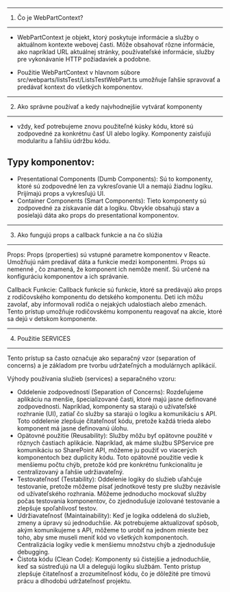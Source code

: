 --------------------------------------------------------------------------------
1. Čo je WebPartContext?
--------------------------------------------------------------------------------
- WebPartContext je objekt, ktorý poskytuje informácie a služby o aktuálnom kontexte webovej časti. Môže obsahovať rôzne informácie, ako napríklad URL aktuálnej stránky, používateľské informácie, služby pre vykonávanie HTTP požiadaviek a podobne.

- Použitie WebPartContext v hlavnom súbore src/webparts/listsTest/ListsTestWebPart.ts umožňuje ľahšie spravovať a predávať kontext do všetkých komponentov.


--------------------------------------------------------------------------------
2. Ako správne používať a kedy najvhodnejšie vytvárať komponenty
--------------------------------------------------------------------------------
- vždy, keď potrebujeme znovu použiteľné kúsky kódu, ktoré sú zodpovedné za konkrétnu časť UI alebo logiky. Komponenty zaisťujú modularitu a ľahšiu údržbu kódu.

Typy komponentov:
--------------------
- Presentational Components (Dumb Components): Sú to komponenty, ktoré sú zodpovedné len za vykresľovanie UI a nemajú žiadnu logiku. Prijímajú props a vykresľujú UI.
- Container Components (Smart Components): Tieto komponenty sú zodpovedné za získavanie dát a logiku. Obvykle obsahujú stav a posielajú dáta ako props do presentational komponentov.


--------------------------------------------------------------------------------
3. Ako fungujú props a callback funkcie a na čo slúžia
--------------------------------------------------------------------------------
Props:
Props (properties) sú vstupné parametre komponentov v Reacte. Umožňujú nám predávať dáta a funkcie medzi komponentmi. Props sú nemenné , čo znamená, že komponent ich nemôže meniť. Sú určené na konfiguráciu komponentov a ich správanie.

Callback Funkcie:
Callback funkcie sú funkcie, ktoré sa predávajú ako props z rodičovského komponentu do detského komponentu. Deti ich môžu zavolať, aby informovali rodiča o nejakých udalostiach alebo zmenách. Tento prístup umožňuje rodičovskému komponentu reagovať na akcie, ktoré sa dejú v detskom komponente.


--------------------------------------------------------------------------------
4. Použitie SERVICES
--------------------------------------------------------------------------------
Tento prístup sa často označuje ako separačný vzor (separation of concerns) a je základom pre tvorbu udržateľných a modulárnych aplikácií.

Výhody používania služieb (services) a separačného vzoru:
- Oddelenie zodpovedností (Separation of Concerns):
Rozdeľujeme aplikáciu na menšie, špecializované časti, ktoré majú jasne definované zodpovednosti. Napríklad, komponenty sa starajú o užívateľské rozhranie (UI), zatiaľ čo služby sa starajú o logiku a komunikáciu s API.
Toto oddelenie zlepšuje čitateľnosť kódu, pretože každá trieda alebo komponent má jasne definovanú úlohu.
- Opätovné použitie (Reusability):
Služby môžu byť opätovne použité v rôznych častiach aplikácie. Napríklad, ak máme službu SPService pre komunikáciu so SharePoint API, môžeme ju použiť vo viacerých komponentoch bez duplicity kódu.
Toto opätovné použitie vedie k menšiemu počtu chýb, pretože kód pre konkrétnu funkcionalitu je centralizovaný a ľahšie udržiavateľný.
- Testovateľnosť (Testability):
Oddelenie logiky do služieb uľahčuje testovanie, pretože môžeme písať jednotkové testy pre služby nezávisle od užívateľského rozhrania.
Môžeme jednoducho mockovať služby počas testovania komponentov, čo zjednodušuje izolované testovanie a zlepšuje spoľahlivosť testov.
- Udržiavateľnosť (Maintainability):
Keď je logika oddelená do služieb, zmeny a úpravy sú jednoduchšie. Ak potrebujeme aktualizovať spôsob, akým komunikujeme s API, môžeme to urobiť na jednom mieste bez toho, aby sme museli meniť kód vo všetkých komponentoch.
Centralizácia logiky vedie k menšiemu množstvu chýb a zjednodušuje debugging.
- Čistota kódu (Clean Code):
Komponenty sú čistejšie a jednoduchšie, keď sa sústreďujú na UI a delegujú logiku službám.
Tento prístup zlepšuje čitateľnosť a zrozumiteľnosť kódu, čo je dôležité pre tímovú prácu a dlhodobú udržateľnosť projektu.